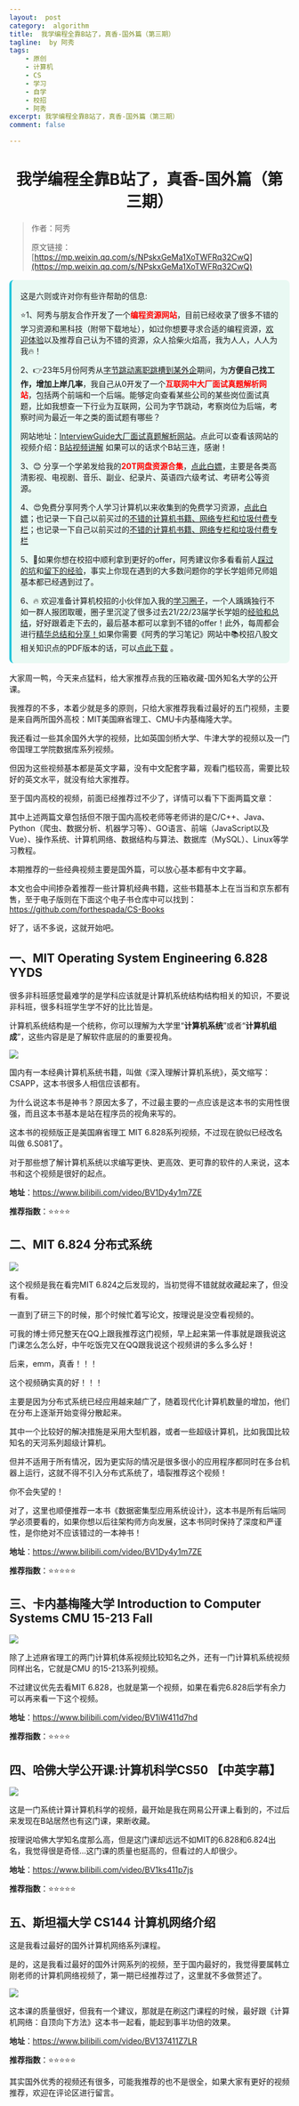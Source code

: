 ```yaml
---
layout:  post
category:  algorithm
title:  我学编程全靠B站了，真香-国外篇（第三期）
tagline:  by 阿秀
tags:
    - 原创
    - 计算机
    - CS
    - 学习
    - 自学
    - 校招
    - 阿秀
excerpt: 我学编程全靠B站了，真香-国外篇（第三期）
comment: false

---
```



<h1 align="center">我学编程全靠B站了，真香-国外篇（第三期）</h1>

> 作者：阿秀
>
> 原文链接：[https://mp.weixin.qq.com/s/NPskxGeMa1XoTWFRq32CwQ](https://mp.weixin.qq.com/s/NPskxGeMa1XoTWFRq32CwQ)

<div style="border-color: #24C6DC;
            background-color: #e9f9f3;         
            margin: 1rem 0;
        padding: .25rem 1rem;
        border-left-width: .3rem;
        border-left-style: solid;
        border-radius: .5rem;
        color: inherit;">
  <p>这是六则或许对你有些许帮助的信息:</p>
<p>⭐️1、阿秀与朋友合作开发了一个<span style="font-weight:bold;color:red">编程资源网站</span>，目前已经收录了很多不错的学习资源和黑科技（附带下载地址），如过你想要寻求合适的编程资源，<a href="https://tools.interviewguide.cn/home" style="text-decoration: underline" target="_blank">欢迎体验</a>以及推荐自己认为不错的资源，众人拾柴火焰高，我为人人，人人为我🔥！</p>  <p>2、👉23年5月份阿秀从<a style="text-decoration: underline" href="https://mp.weixin.qq.com/s/zKItpGwIkHKK4g2aOlL2rA" target="_blank">字节跳动离职跳槽到某外企</a>期间，为<span style="font-weight:bold">方便自己找工作，增加上岸几率</span>，我自己从0开发了一个<span style="font-weight:bold;color:red">互联网中大厂面试真题解析网站</span>，包括两个前端和一个后端。能够定向查看某些公司的某些岗位面试真题，比如我想查一下行业为互联网，公司为字节跳动，考察岗位为后端，考察时间为最近一年之类的面试题有哪些？
<div align="center">
</div>网站地址：<a style="text-decoration: underline" href="https://top.interviewguide.cn/" target="_blank">InterviewGuide大厂面试真题解析网站</a>。点此可以查看该网站的视频介绍：<a style="text-decoration: underline" href="https://www.bilibili.com/video/BV1f94y1C7BL" target="_blank">B站视频讲解</a>   如果可以的话求个B站三连，感谢！
  </p>3、😊
    分享一个学弟发给我的<span style="font-weight:bold;color:red">20T网盘资源合集</span>，<a style="text-decoration: underline" href="https://docs.qq.com/sheet/DY3VPVklVaFFMcUZ4?tab=9h5afr" target="_blank">点此白嫖</a>，主要是各类高清影视、电视剧、音乐、副业、纪录片、英语四六级考试、考研考公等资源。
  </p>
  <p>4、😍免费分享阿秀个人学习计算机以来收集到的免费学习资源，<a style="text-decoration: underline" href="/notes/07-resources/01-free/01-introduce.html" target="_blank">点此白嫖</a>；也记录一下自己以前买过的<a style="text-decoration: underline" href="/notes/07-resources/02-precious.html" target="_blank">不错的计算机书籍、网络专栏和垃圾付费专栏</a>；也记录一下自己以前买过的<a style="text-decoration: underline" href="/notes/07-resources/02-precious.html" target="_blank">不错的计算机书籍、网络专栏和垃圾付费专栏</a>
  </p>
  <p>5、🚀如果你想在校招中顺利拿到更好的offer，阿秀建议你多看看前人<a style="text-decoration: underline" href="https://www.yuque.com/tuobaaxiu/httmmc/npg1k81zeq4wfpyz" target="_blank">踩过的坑</a>和<a style="text-decoration: underline"  target="_blank" href="https://www.yuque.com/tuobaaxiu/httmmc/gge9ppd0mbu2d3dp">留下的经验</a>，事实上你现在遇到的大多数问题你的学长学姐师兄师姐基本都已经遇到过了。
  </p>
  <p>6、🔥 欢迎准备计算机校招的小伙伴加入我的<a  style="text-decoration: underline" href="https://www.yuque.com/tuobaaxiu/httmmc/xg0otqvc17wfx4u9" target="_blank">学习圈子</a>，一个人踽踽独行不如一群人报团取暖，圈子里沉淀了很多过去21/22/23届学长学姐的<a  style="text-decoration: underline" href="https://www.yuque.com/tuobaaxiu/httmmc/gge9ppd0mbu2d3dp" target="_blank">经验和总结</a>，好好跟着走下去的，最后基本都可以拿到不错的offer！此外，每周都会进行<a  style="text-decoration: underline" href="https://www.yuque.com/tuobaaxiu/httmmc/npg1k81zeq4wfpyz" target="_blank">精华总结和分享！</a>如果你需要《阿秀的学习笔记》网站中📚︎校招八股文相关知识点的PDF版本的话，可以<a style="text-decoration: underline" href="https://www.yuque.com/tuobaaxiu/httmmc/qs0yn66apvkzw0ps" target="_blank">点此下载</a> 。</p>   </div>

大家周一鸭，今天来点猛料，给大家推荐点我的压箱收藏-国外知名大学的公开课。

我推荐的不多，本着少就是多的原则，只给大家推荐我看过最好的五门视频，主要是来自两所国外高校：MIT美国麻省理工、CMU卡内基梅隆大学。

我还看过一些其余国外大学的视频，比如英国剑桥大学、牛津大学的视频以及一门帝国理工学院数据库系列视频。

但因为这些视频基本都是英文字幕，没有中文配套字幕，观看门槛较高，需要比较好的英文水平，就没有给大家推荐。

至于国内高校的视频，前面已经推荐过不少了，详情可以看下下面两篇文章：

其中上述两篇文章包括但不限于国内高校老师等老师讲的是C/C++、Java、Python（爬虫、数据分析、机器学习等）、GO语言、前端（JavaScript以及Vue）、操作系统、计算机网络、数据结构与算法、数据库（MySQL）、Linux等学习教程。

本期推荐的一些经典视频主要是国外篇，可以放心基本都有中文字幕。



本文也会中间掺杂着推荐一些计算机经典书籍，这些书籍基本上在当当和京东都有售，至于电子版则在下面这个电子书仓库中可以找到：https://github.com/forthespada/CS-Books

好了，话不多说，这就开始吧。

## 一、MIT Operating System Engineering 6.828 YYDS 

很多非科班感觉最难学的是学科应该就是计算机系统结构结构相关的知识，不要说非科班，很多科班学生学不好的比比皆是。

计算机系统结构是一个统称，你可以理解为大学里“**计算机系统**”或者“**计算机组成**”，这些内容是是了解软件底层的的重要视角。

![](http://oss.interviewguide.cn/img/202205142327775.png)

国内有一本经典计算机系统书籍，叫做《深入理解计算机系统》，英文缩写：CSAPP，这本书很多人相信应该都有。

为什么说这本书是神书？原因太多了，不过最主要的一点应该是这本书的实用性很强，而且这本书基本是站在程序员的视角来写的。

这本书的视频版正是美国麻省理工 MIT 6.828系列视频，不过现在貌似已经改名叫做 6.S081了。

对于那些想了解计算机系统以求编写更快、更高效、更可靠的软件的人来说，这本书和这个视频是很好的起点。

**地址**：https://www.bilibili.com/video/BV1Dy4y1m7ZE

**推荐指数**：⭐⭐⭐⭐

## 二、MIT 6.824 分布式系统

![](http://oss.interviewguide.cn/img/202205142328280.png)

这个视频是我在看完MIT 6.824之后发现的，当初觉得不错就就收藏起来了，但没有看。

一直到了研三下的时候，那个时候忙着写论文，按理说是没空看视频的。

可我的博士师兄整天在QQ上跟我推荐这门视频，早上起来第一件事就是跟我说这门课怎么怎么好，中午吃饭完又在QQ跟我说这个视频讲的多么多么好！

后来，emm，真香！！！

这个视频确实真的好！！！

主要是因为分布式系统已经应用越来越广了，随着现代化计算机数量的增加，他们在分布上逐渐开始变得分散起来。

其中一个比较好的解决措施是采用大型机器，或者一些超级计算机，比如我国比较知名的天河系列超级计算机。

但并不适用于所有情况，因为更实际的情况是很多很小的应用程序都同时在多台机器上运行，这就不得不引入分布式系统了，墙裂推荐这个视频！

你不会失望的！

对了，这里也顺便推荐一本书《数据密集型应用系统设计》，这本书是所有后端同学必须要看的，如果你想以后往架构师方向发展，这本书同时保持了深度和严谨性，是你绝对不应该错过的一本神书！

**地址**：https://www.bilibili.com/video/BV1Dy4y1m7ZE

**推荐指数**：⭐⭐⭐⭐⭐

## 三、卡内基梅隆大学 Introduction to Computer Systems CMU 15-213 Fall

![](http://oss.interviewguide.cn/img/202205142328498.png)

除了上述麻省理工的两门计算机体系视频比较知名之外，还有一门计算机系统视频同样出名，它就是CMU 的15-213系列视频。

不过建议优先去看MIT 6.828，也就是第一个视频，如果在看完6.828后学有余力可以再来看一下这个视频。

**地址**：https://www.bilibili.com/video/BV1iW411d7hd

**推荐指数**：⭐⭐⭐⭐







## 四、哈佛大学公开课:计算机科学CS50 【中英字幕】

![](http://oss.interviewguide.cn/img/202205142328568.png)

这是一门系统计算计算机科学的视频，最开始是我在网易公开课上看到的，不过后来发现在B站居然也有这门课，果断收藏。

按理说哈佛大学知名度那么高，但是这门课却远远不如MIT的6.828和6.824出名，我觉得很是奇怪...这门课的质量也挺高的，但看过的人却很少。

**地址**：https://www.bilibili.com/video/BV1ks411p7js

**推荐指数**：⭐⭐⭐⭐⭐

## 五、斯坦福大学 CS144 计算机网络介绍

这是我看过最好的国外计算机网络系列课程。

是的，这是我看过最好的国外计网系列的视频，至于国内最好的，我觉得要属韩立刚老师的计算机网络视频了，第一期已经推荐过了，这里就不多做赘述了。

![](http://oss.interviewguide.cn/img/202205142328946.png)

这本课的质量很好，但我有一个建议，那就是在刷这门课程的时候，最好跟《计算机网络：自顶向下方法》这本书一起看，能起到事半功倍的效果。

**地址**：https://www.bilibili.com/video/BV137411Z7LR

**推荐指数**：⭐⭐⭐⭐⭐

其实国外优秀的视频还有很多，可能我推荐的也不是很全，如果大家有更好的视频推荐，欢迎在评论区进行留言。

